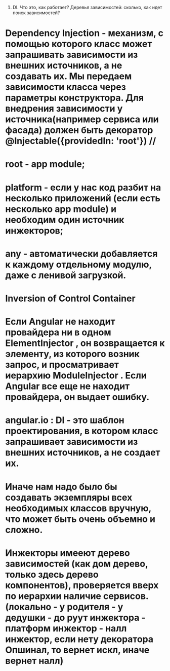 1) DI. Что это, как работает? Деревья зависимостей: сколько, как идет поиск зависимостей? 
# Dependency Injection - механизм, с помощью которого класс может запрашивать зависимости из внешних источников, а не создавать их. Мы передаем зависимости класса через параметры конструктора. Для внедрения зависимости у источника(например сервиса или фасада) должен быть декоратор @Injectable({providedIn: 'root'}) // 
# root - app module;
# platform - если у нас код разбит на несколько приложений (если есть несколько app module) и необходим один источник инжекторов;
# any - автоматически добавляется к каждому отдельному модулю, даже с ленивой загрузкой.

# Inversion of Control Container

# Если Angular не находит провайдера ни в одном ElementInjector , он возвращается к элементу, из которого возник запрос, и просматривает иерархию ModuleInjector . Если Angular все еще не находит провайдера, он выдает ошибку.

# angular.io : DI - это шаблон проектирования, в котором класс запрашивает зависимости из внешних источников, а не создает их.
# Иначе нам надо было бы создавать экземпляры всех необходимых классов вручную, что может быть очень объемно и сложно.

# Инжекторы имееют дерево зависимостей (как дом дерево, только здесь дерево компонентов), проверяется вверх по иерархии наличие сервисов. (локально - у родителя - у дедушки - до руут инжектора - платформ инжектор - налл инжектор, если нету декоратора Опшинал, то вернет искл, иначе вернет налл)